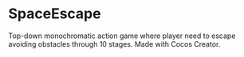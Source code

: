 # SpaceEscape
Top-down monochromatic action game where player need to escape avoiding obstacles through 10 stages. Made with Cocos Creator.
